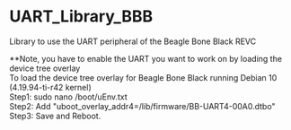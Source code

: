 # UART_Library_BBB
Library to use the UART peripheral of the Beagle Bone Black REVC

**Note, you have to enable the UART you want to work on by loading the device tree overlay  
To load the device tree overlay for Beagle Bone Black running Debian 10 (4.19.94-ti-r42 kernel)  
Step1: sudo nano /boot/uEnv.txt  
Step2: Add "uboot_overlay_addr4=/lib/firmware/BB-UART4-00A0.dtbo"   
Step3: Save and Reboot. 

